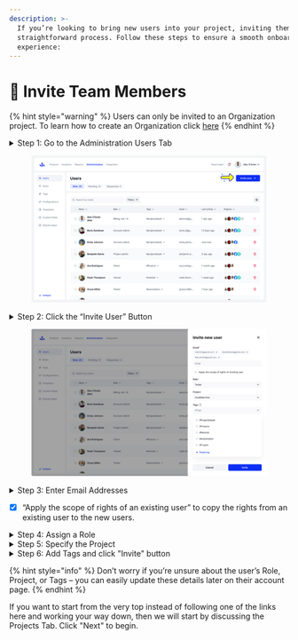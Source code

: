 ```yaml
---
description: >-
  If you’re looking to bring new users into your project, inviting them is a
  straightforward process. Follow these steps to ensure a smooth onboarding
  experience:
---
```


# 👥 Invite Team Members

{% hint style="warning" %}
Users can only be invited to an Organization project. To learn how to create an Organization click [here](../account-settings/personal-workspace/creating-an-organization/)
{% endhint %}

<details>

<summary>Step 1: Go to the Administration Users Tab</summary>

Start by navigating to the Administration section and clicking on the Users tab. This is where you'll manage all user-related tasks.

</details>

<figure><img src="../.gitbook/assets/35_Users list - Active (6).png" alt=""><figcaption></figcaption></figure>

<details>

<summary>Step 2: Click the “Invite User” Button</summary>

Once in the Users tab, click the “Invite User” button to open the invitation form.

</details>

<figure><img src="../.gitbook/assets/39_Users list - Invite new user - Filled.png" alt=""><figcaption></figcaption></figure>

<details>

<summary>Step 3: Enter Email Addresses</summary>

In the Email field, input the email addresses of the users you wish to invite. You can enter multiple addresses if inviting more than one user.

</details>

* [x] “Apply the scope of rights of an existing user” to copy the rights from an existing user to the new users.

<details>

<summary>Step 4: Assign a Role</summary>

Select the appropriate role for the new user. The role you choose will determine their access and permissions within the project.

</details>

<details>

<summary>Step 5: Specify the Project</summary>

Assign the user to the relevant project they’ll be working on, ensuring they have access to all necessary resources.

</details>

<details>

<summary>Step 6: Add Tags and click "Invite" button</summary>

To help with user organization and navigation, add tags to the user’s account. This makes it easier to manage and locate users within the system.

</details>

{% hint style="info" %}
Don’t worry if you’re unsure about the user’s Role, Project, or Tags – you can easily update these details later on their account page.
{% endhint %}

If you want to start from the very top instead of following one of the links here and working your way down, then we will start by discussing the Projects Tab. Click "Next" to begin.
